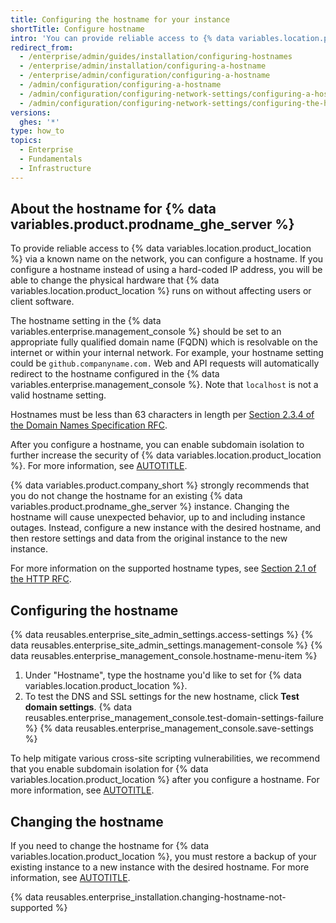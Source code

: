 ```yaml
---
title: Configuring the hostname for your instance
shortTitle: Configure hostname
intro: 'You can provide reliable access to {% data variables.location.product_location %} by assigning a hostname that''s accessible over your network.'
redirect_from:
  - /enterprise/admin/guides/installation/configuring-hostnames
  - /enterprise/admin/installation/configuring-a-hostname
  - /enterprise/admin/configuration/configuring-a-hostname
  - /admin/configuration/configuring-a-hostname
  - /admin/configuration/configuring-network-settings/configuring-a-hostname
  - /admin/configuration/configuring-network-settings/configuring-the-hostname-for-your-instance
versions:
  ghes: '*'
type: how_to
topics:
  - Enterprise
  - Fundamentals
  - Infrastructure
---
```


## About the hostname for {% data variables.product.prodname_ghe_server %}

To provide reliable access to {% data variables.location.product_location %} via a known name on the network, you can configure a hostname. If you configure a hostname instead of using a hard-coded IP address, you will be able to change the physical hardware that {% data variables.location.product_location %} runs on without affecting users or client software.

The hostname setting in the {% data variables.enterprise.management_console %} should be set to an appropriate fully qualified domain name (FQDN) which is resolvable on the internet or within your internal network. For example, your hostname setting could be `github.companyname.com.` Web and API requests will automatically redirect to the hostname configured in the {% data variables.enterprise.management_console %}. Note that `localhost` is not a valid hostname setting.

Hostnames must be less than 63 characters in length per [Section 2.3.4 of the Domain Names Specification RFC](https://datatracker.ietf.org/doc/html/rfc1035#section-2.3.4).

After you configure a hostname, you can enable subdomain isolation to further increase the security of {% data variables.location.product_location %}. For more information, see [AUTOTITLE](/admin/configuration/configuring-network-settings/enabling-subdomain-isolation).

{% data variables.product.company_short %} strongly recommends that you do not change the hostname for an existing {% data variables.product.prodname_ghe_server %} instance. Changing the hostname will cause unexpected behavior, up to and including instance outages. Instead, configure a new instance with the desired hostname, and then restore settings and data from the original instance to the new instance.

For more information on the supported hostname types, see [Section 2.1 of the HTTP RFC](https://tools.ietf.org/html/rfc1123#section-2).

## Configuring the hostname

{% data reusables.enterprise_site_admin_settings.access-settings %}
{% data reusables.enterprise_site_admin_settings.management-console %}
{% data reusables.enterprise_management_console.hostname-menu-item %}
1. Under "Hostname", type the hostname you'd like to set for {% data variables.location.product_location %}.
1. To test the DNS and SSL settings for the new hostname, click **Test domain settings**.
{% data reusables.enterprise_management_console.test-domain-settings-failure %}
{% data reusables.enterprise_management_console.save-settings %}

To help mitigate various cross-site scripting vulnerabilities, we recommend that you enable subdomain isolation for {% data variables.location.product_location %} after you configure a hostname. For more information, see [AUTOTITLE](/admin/configuration/configuring-network-settings/enabling-subdomain-isolation).

## Changing the hostname

If you need to change the hostname for {% data variables.location.product_location %}, you must restore a backup of your existing instance to a new instance with the desired hostname. For more information, see [AUTOTITLE](/admin/configuration/configuring-network-settings/changing-the-hostname-for-your-instance).

{% data reusables.enterprise_installation.changing-hostname-not-supported %}
